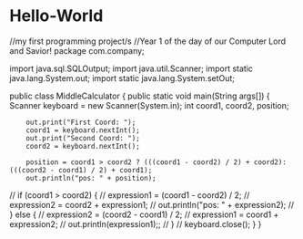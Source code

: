 # Hello-World
//my first programming project/s
//Year 1 of the day of our Computer Lord and Savior!
package com.company;

import java.sql.SQLOutput;
import java.util.Scanner;
import static java.lang.System.out;
import static java.lang.System.setOut;

public class MiddleCalculator {
    public static void main(String args[]) {
        Scanner keyboard = new Scanner(System.in);
        int coord1, coord2, position;

        out.print("First Coord: ");
        coord1 = keyboard.nextInt();
        out.print("Second Coord: ");
        coord2 = keyboard.nextInt();

        position = coord1 > coord2 ? (((coord1 - coord2) / 2) + coord2): (((coord2 - coord1) / 2) + coord1);
        out.println("pos: " + position);

//        if (coord1 > coord2) {
//            expression1 = (coord1 - coord2) / 2;
//            expression2 = coord2 + expression1;
//            out.println("pos: " + expression2);
//        } else {
//            expression2 = (coord2 - coord1) / 2;
//            expression1 = coord1 + expression2;
//            out.println(expression1);;
//        }
//
        keyboard.close();
        }
    }
